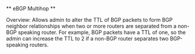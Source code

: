 ** eBGP Multihop **

Overview: Allows admin to alter the TTL of BGP packets to form BGP neighbor relationships when two or more
routers are separated from a non-BGP speaking router. For example, BGP packets have a TTL of one, so the admin can 
increase the TTL to 2 if a non-BGP router separates two BGP-speaking routers.
